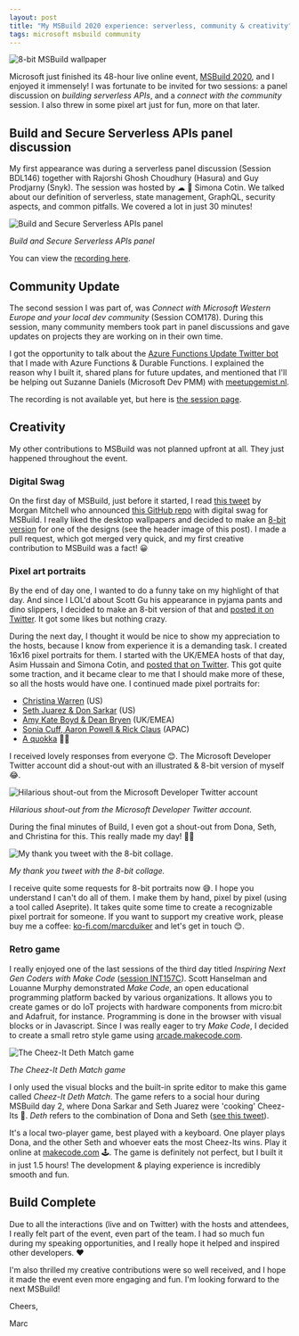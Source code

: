 ```yaml
---
layout: post
title: "My MSBuild 2020 experience: serverless, community & creativity"
tags: microsoft msbuild community
---
```


<img class="u-max-full-width" itemprop="image" src="{{ site.url }}/assets/2020/05/22/Build_Wallpaper_DarkTheme_DesignA_8bit.jpg" alt="8-bit MSBuild wallpaper">

Microsoft just finished its 48-hour live online event, [MSBuild 2020](https://mybuild.microsoft.com/), and I enjoyed it immensely! I was fortunate to be invited for two sessions: a panel discussion on *building serverless APIs*, and a *connect with the community* session. I also threw in some pixel art just for fun, more on that later.

<!--more-->

## Build and Secure Serverless APIs panel discussion

My first appearance was during a serverless panel discussion (Session BDL146) together with Rajorshi Ghosh Choudhury (Hasura) and Guy Prodjarny (Snyk). The session was hosted by ☁ 🥑 Simona Cotin. We talked about our definition of serverless, state management, GraphQL, security aspects, and common pitfalls. We covered a lot in just 30 minutes!

<img class="u-max-full-width" itemprop="image" src="{{ site.url }}/assets/2020/05/22/serverless_panel.jpg" alt="Build and Secure Serverless APIs panel">

*Build and Secure Serverless APIs panel*

You can view the [recording here](https://mybuild.microsoft.com/sessions/e477304a-6de3-4714-a1f3-cc955da82b1a). 

## Community Update

The second session I was part of, was *Connect with Microsoft Western Europe and your local dev community* (Session COM178). During this session, many community members took part in panel discussions and gave updates on projects they are working on in their own time.

I got the opportunity to talk about the [Azure Functions Update Twitter bot](https://blog.marcduiker.nl/2019/03/03/creating-azure-functions-updates-twitterbot.html) that I made with Azure Functions & Durable Functions. I explained the reason why I built it, shared plans for future updates, and mentioned that I'll be helping out Suzanne Daniels (Microsoft Dev PMM) with [meetupgemist.nl](https://meetupgemist.nl/).

The recording is not available yet, but here is [the session page](https://mybuild.microsoft.com/sessions/0063cc6a-b3f9-439f-b67a-ccf3dbe11b59).

## Creativity

My other contributions to MSBuild was not planned upfront at all. They just happened throughout the event.

### Digital Swag

On the first day of MSBuild, just before it started, I read [this tweet](https://twitter.com/livelovegeek/status/1262849878943653889) by Morgan Mitchell who announced [this GitHub repo](https://github.com/microsoft/Build2020_DigitalSwag) with digital swag for MSBuild. I really liked the desktop wallpapers and decided to make an [8-bit version](https://twitter.com/marcduiker/status/1262719249203597312) for one of the designs (see the header image of this post). I made a pull request, which got merged very quick, and my first creative contribution to MSBuild was a fact! 😀

### Pixel art portraits

By the end of day one, I wanted to do a funny take on my highlight of that day. And since I LOL'd about Scott Gu his appearance in pyjama pants and dino slippers, I decided to make an 8-bit version of that and [posted it on Twitter](https://twitter.com/marcduiker/status/1262851019865763843?s=20). It got some likes but nothing crazy.

During the next day, I thought it would be nice to show my appreciation to the hosts, because I know from experience it is a demanding task. I created 16x16 pixel portraits for them. I started with the UK/EMEA hosts of that day, Asim Hussain and Simona Cotin, and [posted that on Twitter]((https://twitter.com/marcduiker/status/1263065949164441601?s=20)). This got quite some traction, and it became clear to me that I should make more of these, so all the hosts would have one. I continued made pixel portraits for:
- [Christina Warren](https://twitter.com/marcduiker/status/1263123133843808258?s=20) (US)
- [Seth Juarez & Don Sarkar](https://twitter.com/marcduiker/status/1263185437226647553?s=20) (US)
- [Amy Kate Boyd & Dean Bryen](https://twitter.com/marcduiker/status/1263410707460218880?s=20) (UK/EMEA)
- [Sonia Cuff, Aaron Powell & Rick Claus](https://twitter.com/marcduiker/status/1263436663553916928?s=20) (APAC)
- [A quokka](https://twitter.com/marcduiker/status/1263454743407529984?s=20) 🤷‍♀️

I received lovely responses from everyone 😊. The Microsoft Developer Twitter account did a shout-out with an illustrated & 8-bit version of myself 😂.

<img class="u-max-full-width" itemprop="image" src="{{ site.url }}/assets/2020/05/22/illustrated_marc.jpg" alt="Hilarious shout-out from the Microsoft Developer Twitter account">

*Hilarious shout-out from the Microsoft Developer Twitter account.*

During the final minutes of Build, I even got a shout-out from Dona, Seth, and Christina for this. This really made my day! 🎉😃

<img class="u-max-full-width" itemprop="image" src="{{ site.url }}/assets/2020/05/22/twitter_thankyou_message.jpg" alt="My thank you tweet with the 8-bit collage.">

*My thank you tweet with the 8-bit collage.*


I receive quite some requests for 8-bit portraits now 😅. I hope you understand I can't do all of them. I make them by hand, pixel by pixel (using a tool called Aseprite). It takes quite some time to create a recognizable pixel portrait for someone. If you want to support my creative work, please buy me a coffee: [ko-fi.com/marcduiker](https://ko-fi.com/marcduiker) and let's get in touch 😊.

### Retro game

I really enjoyed one of the last sessions of the third day titled *Inspiring Next Gen Coders with Make Code* ([session INT157C](https://mybuild.microsoft.com/sessions/a1638103-16a8-4059-90ac-54c7e0dda8a2?source=sessions)). Scott Hanselman and Louanne Murphy demonstrated *Make Code*, an open educational programming platform backed by various organizations. It allows you to create games or do IoT projects with hardware components from micro:bit and Adafruit, for instance. Programming is done in the browser with visual blocks or in Javascript. Since I was really eager to try *Make Code*, I decided to create a small retro style game using [arcade.makecode.com](https://arcade.makecode.com).

<img class="u-max-full-width" itemprop="image" src="{{ site.url }}/assets/2020/05/22/cheez-it_deth_match_game.jpg" alt="The Cheez-It Deth Match game">

*The Cheez-It Deth Match game*

I only used the visual blocks and the built-in sprite editor to make this game called _Cheez-It Deth Match_. The game refers to a social hour during MSBuild day 2, where Dona Sarkar and Seth Juarez were 'cooking' Cheez-Its 🤔. _Deth_ refers to the combination of Dona and Seth ([see this tweet](https://twitter.com/donasarkar/status/1263305140200632321)).

It's a local two-player game, best played with a keyboard. One player plays Dona, and the other Seth and whoever eats the most Cheez-Its wins. Play it online at [makecode.com](https://makecode.com/_CPJKJtiR5dz4) 🕹. The game is definitely not perfect, but I built it in just 1.5 hours! The development & playing experience is incredibly smooth and fun.

## Build Complete

Due to all the interactions (live and on Twitter) with the hosts and attendees, I really felt part of the event, even part of the team. I had so much fun during my speaking opportunities, and I really hope it helped and inspired other developers. ❤️

I'm also thrilled my creative contributions were so well received, and I hope it made the event even more engaging and fun. I'm looking forward to the next MSBuild!

Cheers,

Marc

